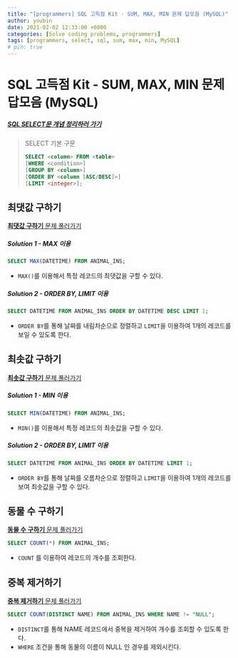 ```yaml
---
title: "[programmers] SQL 고득점 Kit - SUM, MAX, MIN 문제 답모음 (MySQL)"
author: youbin
date: 2021-02-02 12:33:00 +0800
categories: [Solve coding problems, programmers]
tags: [programmers, select, sql, sum, max, min, MySQL]
# pin: true
---
```


# SQL 고득점 Kit - SUM, MAX, MIN 문제 답모음 (MySQL)

##### [SQL SELECT문 개념 정리하러 가기](https://youbin-shin.github.io/posts/cs-database-1/)

> SELECT 기본 구문
>
> ```sql
> SELECT <column> FROM <table>
> [WHERE <condition>]
> [GROUP BY <column>]
> [ORDER BY <column [ASC/DESC]>]
> [LIMIT <integer>];
> ```



## 최댓값 구하기

[**최댓값 구하기** 문제 풀러가기](https://programmers.co.kr/learn/courses/30/lessons/59415)

##### Solution 1 - MAX 이용

```sql
SELECT MAX(DATETIME) FROM ANIMAL_INS;
```

- `MAX()`를 이용해서 특정 레코드의 최댓값을 구할 수 있다.

##### Solution 2 - ORDER BY, LIMIT 이용

```sql
SELECT DATETIME FROM ANIMAL_INS ORDER BY DATETIME DESC LIMIT 1;
```

- `ORDER BY`를 통해 날짜를 내림차순으로 정렬하고 `LIMIT`을 이용하여 1개의 레코드를 보일 수 있도록 한다.





## 최솟값 구하기

[**최솟값 구하기** 문제 풀러가기](https://programmers.co.kr/learn/courses/30/lessons/59038)

##### Solution 1 - MIN 이용

```sql
SELECT MIN(DATETIME) FROM ANIMAL_INS;
```

- `MIN()`를 이용해서 특정 레코드의 최솟값을 구할 수 있다.

##### Solution 2 - ORDER BY, LIMIT 이용

```sql
SELECT DATETIME FROM ANIMAL_INS ORDER BY DATETIME LIMIT 1;
```

- `ORDER BY`를 통해 날짜를 오름차순으로 정렬하고 `LIMIT`을 이용하여 1개의 레코드를 보여 최솟값을 구할 수 있다.





## 동물 수 구하기

[**동물 수 구하기** 문제 풀러가기](https://programmers.co.kr/learn/courses/30/lessons/59406)

```sql
SELECT COUNT(*) FROM ANIMAL_INS;
```

- `COUNT` 를 이용하여 레코드의 개수를 조회한다.





## 중복 제거하기

[**중복 제거하기** 문제 풀러가기](https://programmers.co.kr/learn/courses/30/lessons/59408)

```sql
SELECT COUNT(DISTINCT NAME) FROM ANIMAL_INS WHERE NAME != "NULL";
```

- `DISTINCT`를 통해 NAME 레코드에서 중복을 제거하여 개수를 조회할 수 있도록 한다.
- `WHERE` 조건을 통해 동물의 이름이 NULL 인 경우를 제외시킨다.



